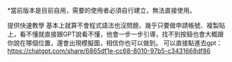 *當前版本是目前自用，需要的使用者必須自行建立，無法直接使用。

提供快速教學
基本上就算不會程式語法也沒問題，幾乎只要做申請帳號、複製貼上，看不懂就直接跟GPT說看不懂，他會一步一步引導，找不到按鈕也會大概跟你說在哪個位置，還會出現模擬圖，相信你也可以做到。
可以直接點進去gpt：https://chatgpt.com/share/6865df1e-cc68-8010-97b5-c3431668df86
